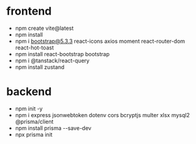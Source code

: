 # frontend

- npm create vite@latest
- npm install
- npm i bootstrap@5.3.3 react-icons axios moment react-router-dom react-hot-toast
- npm install react-bootstrap bootstrap
- npm i @tanstack/react-query
- npm install zustand

# backend

- npm init -y
- npm i express jsonwebtoken dotenv cors bcryptjs multer xlsx mysql2 @prisma/client
- npm install prisma --save-dev
- npx prisma init

